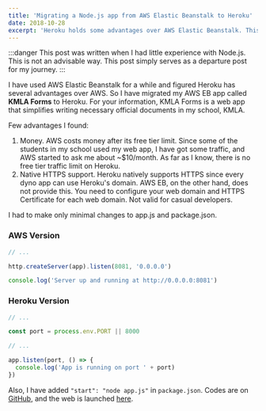 ```yaml
---
title: 'Migrating a Node.js app from AWS Elastic Beanstalk to Heroku'
date: 2018-10-28
excerpt: 'Heroku holds some advantages over AWS Elastic Beanstalk. This article gives a solution to migrate an AWS Elastic Beanstalk app to Heroku.'
---
```


:::danger
This post was written when I had little experience with Node.js. This is not an advisable way. This post simply serves as a departure post for my journey.
:::

I have used AWS Elastic Beanstalk for a while and figured Heroku has several advantages over AWS. So I have migrated my AWS EB app called **KMLA Forms** to Heroku. For your information, KMLA Forms is a web app that simplifies writing necessary official documents in my school, KMLA.

Few advantages I found:

1. Money. AWS costs money after its free tier limit. Since some of the students in my school used my web app, I have got some traffic, and AWS started to ask me about ~$10/month. As far as I know, there is no free tier traffic limit on Heroku.
2. Native HTTPS support. Heroku natively supports HTTPS since every dyno app can use Heroku's domain. AWS EB, on the other hand, does not provide this. You need to configure your web domain and HTTPS Certificate for each web domain. Not valid for casual developers.

I had to make only minimal changes to app.js and package.json.

### AWS Version

```js
// ...

http.createServer(app).listen(8081, '0.0.0.0')

console.log('Server up and running at http://0.0.0.0:8081')
```

### Heroku Version

```js
// ...

const port = process.env.PORT || 8000

// ...

app.listen(port, () => {
  console.log('App is running on port ' + port)
})
```

Also, I have added `"start": "node app.js"` in `package.json`. Codes are on [GitHub](https://github.com/anaclumos/KMLA.Forms/), and the web is launched [here](http://bit.ly/kmlaforms2).
